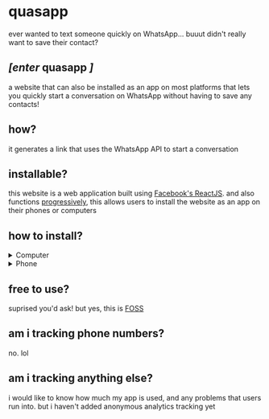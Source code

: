 # quasapp

ever wanted to text someone quickly on WhatsApp...
buuut didn't really want to save their contact?

## _\[enter_ **quasapp** _\]_

a website that can also be installed as an app on most platforms
that lets you quickly start a conversation on WhatsApp without
having to save any contacts!

## how?

it generates a link that uses the WhatsApp API to start a conversation

## installable?

this website is a web application built using
[Facebook's ReactJS](https://reactjs.org/ "A JavaScript library for building user interfaces").
and also functions [progressively](https://web.dev/what-are-pwas/ "What are Progressive Web Apps?"),
this allows users to install the website as an app on their phones or computers

## how to install?

<details>
<summary>Computer</summary>
	
	<details>
	<summary>Chrome</summary>
	</details>
	
	<details>
	<summary>Firefox</summary>
	</details>
	
	<details>
	<summary>Safari</summary>
	</details>

    <details>
    <summary>something else?</summary>
    </details>

</details>

<details>
<summary>Phone</summary>
	
	<details>
	<summary>Chrome</summary>
	</details>
	
	<details>
	<summary>Firefox</summary>
	</details>
	
	<details>
	<summary>Safari</summary>
	</details>

    <details>
    <summary>something else?</summary>
    </details>

</details>

## free to use?

suprised you'd ask! but yes, this is
[FOSS](https://en.wikipedia.org/wiki/Free_and_open-source_software "Free and Open Source Software")

## am i tracking phone numbers?

no. lol

## am i tracking anything else?

i would like to know how much my app is used, and any problems that users run into.
but i haven't added anonymous analytics tracking yet
